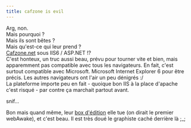 ```yaml
---
title: cafzone is evil
---
```


Arg, non.  
Mais pourquoi ?  
Mais ils sont bêtes ?  
Mais qu'est-ce qui leur prend ?  
[Cafzone.net](http://www.cafzone.net) sous IIS6 / ASP.NET !?  
C'est honteux, un truc aussi beau, prévu pour tourner vite et bien, mais
apparemment pas compatible avec tous les navigateurs. En fait, c'est surtout
compatible avec Microsoft. Microsoft Internet Explorer 6 pour être précis. Les
autres navigateurs ont l'air un peu dénigrés :/  
La plateforme importe peu en fait - quoique bon IIS à la place d'apache c'est
risqué - par contre ça marchait partout avant.

snif...

Bon mais quand même, leur [box d'édition](./pics/IE_shot01.jpg) elle tue (on
dirait le premier webAwake), et c'est beau. Il est très doué le graphiste
caché derrière là ;_;


